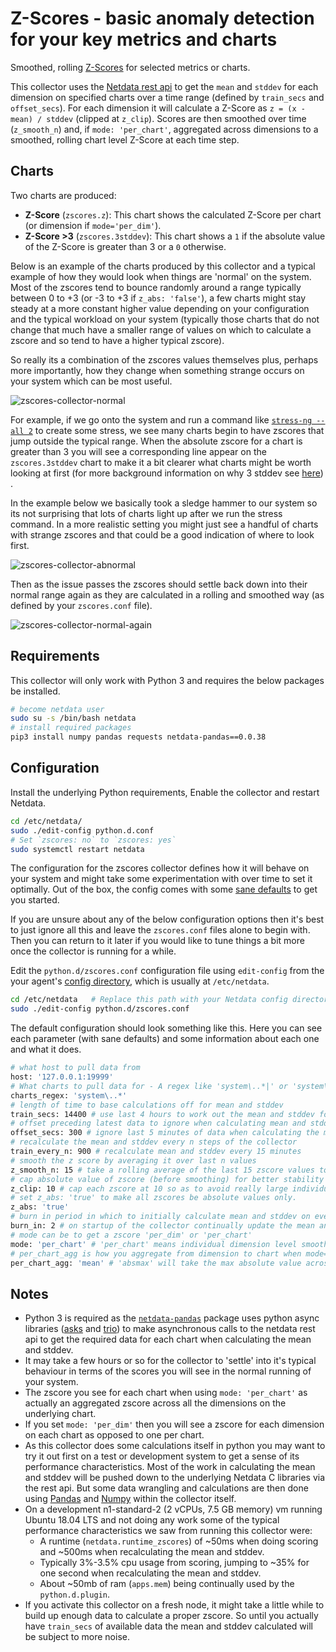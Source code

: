 <!--
title: "zscores"
description: "Use statistical anomaly detection to narrow your focus and shorten root cause analysis."
custom_edit_url: https://github.com/netdata/netdata/edit/master/collectors/python.d.plugin/zscores/README.md
-->

# Z-Scores - basic anomaly detection for your key metrics and charts

Smoothed, rolling [Z-Scores](https://en.wikipedia.org/wiki/Standard_score) for selected metrics or charts.

This collector uses the [Netdata rest api](https://learn.netdata.cloud/docs/agent/web/api) to get the `mean` and `stddev`
for each dimension on specified charts over a time range (defined by `train_secs` and `offset_secs`). For each dimension
it will calculate a Z-Score as `z = (x - mean) / stddev` (clipped at `z_clip`). Scores are then smoothed over
time (`z_smooth_n`) and, if `mode: 'per_chart'`, aggregated across dimensions to a smoothed, rolling chart level Z-Score
at each time step.

## Charts

Two charts are produced:

- **Z-Score** (`zscores.z`): This chart shows the calculated Z-Score per chart (or dimension if `mode='per_dim'`).
- **Z-Score >3** (`zscores.3stddev`): This chart shows a `1` if the absolute value of the Z-Score is greater than 3 or
  a `0` otherwise.

Below is an example of the charts produced by this collector and a typical example of how they would look when things
are 'normal' on the system. Most of the zscores tend to bounce randomly around a range typically between 0 to +3 (or -3
to +3 if `z_abs: 'false'`), a few charts might stay steady at a more constant higher value depending on your
configuration and the typical workload on your system (typically those charts that do not change that much have a
smaller range of values on which to calculate a zscore and so tend to have a higher typical zscore).

So really its a combination of the zscores values themselves plus, perhaps more importantly, how they change when
something strange occurs on your system which can be most useful.

![zscores-collector-normal](https://user-images.githubusercontent.com/2178292/108776300-21d44d00-755a-11eb-92a4-ecb8f7d2f175.png)

For example, if we go onto the system and run a command
like [`stress-ng --all 2`](https://wiki.ubuntu.com/Kernel/Reference/stress-ng) to create some stress, we see many charts
begin to have zscores that jump outside the typical range. When the absolute zscore for a chart is greater than 3 you
will see a corresponding line appear on the `zscores.3stddev` chart to make it a bit clearer what charts might be worth
looking at first (for more background information on why 3 stddev
see [here](https://en.wikipedia.org/wiki/68%E2%80%9395%E2%80%9399.7_rule#:~:text=In%20the%20empirical%20sciences%20the,99.7%25%20probability%20as%20near%20certainty.))
.

In the example below we basically took a sledge hammer to our system so its not surprising that lots of charts light up
after we run the stress command. In a more realistic setting you might just see a handful of charts with strange zscores
and that could be a good indication of where to look first.

![zscores-collector-abnormal](https://user-images.githubusercontent.com/2178292/108776316-28fb5b00-755a-11eb-80de-ec5d38089ecc.png)

Then as the issue passes the zscores should settle back down into their normal range again as they are calculated in a
rolling and smoothed way (as defined by your `zscores.conf` file).

![zscores-collector-normal-again](https://user-images.githubusercontent.com/2178292/108776439-4fb99180-755a-11eb-8bb7-b4df144cb44c.png)

## Requirements

This collector will only work with Python 3 and requires the below packages be installed.

```bash
# become netdata user
sudo su -s /bin/bash netdata
# install required packages
pip3 install numpy pandas requests netdata-pandas==0.0.38
```

## Configuration

Install the underlying Python requirements, Enable the collector and restart Netdata.

```bash
cd /etc/netdata/
sudo ./edit-config python.d.conf
# Set `zscores: no` to `zscores: yes`
sudo systemctl restart netdata
```

The configuration for the zscores collector defines how it will behave on your system and might take some
experimentation with over time to set it optimally. Out of the box, the config comes with
some [sane defaults](https://www.netdata.cloud/blog/redefining-monitoring-netdata/) to get you started.

If you are unsure about any of the below configuration options then it's best to just ignore all this and leave
the `zscores.conf` files alone to begin with. Then you can return to it later if you would like to tune things a bit
more once the collector is running for a while.

Edit the `python.d/zscores.conf` configuration file using `edit-config` from the your
agent's [config directory](https://learn.netdata.cloud/guides/step-by-step/step-04#find-your-netdataconf-file), which is
usually at `/etc/netdata`.

```bash
cd /etc/netdata   # Replace this path with your Netdata config directory, if different
sudo ./edit-config python.d/zscores.conf
```

The default configuration should look something like this. Here you can see each parameter (with sane defaults) and some
information about each one and what it does.

```bash
# what host to pull data from
host: '127.0.0.1:19999'
# What charts to pull data for - A regex like 'system\..*|' or 'system\..*|apps.cpu|apps.mem' etc.
charts_regex: 'system\..*'
# length of time to base calculations off for mean and stddev
train_secs: 14400 # use last 4 hours to work out the mean and stddev for the zscore
# offset preceding latest data to ignore when calculating mean and stddev
offset_secs: 300 # ignore last 5 minutes of data when calculating the mean and stddev
# recalculate the mean and stddev every n steps of the collector
train_every_n: 900 # recalculate mean and stddev every 15 minutes
# smooth the z score by averaging it over last n values
z_smooth_n: 15 # take a rolling average of the last 15 zscore values to reduce sensitivity to temporary 'spikes'
# cap absolute value of zscore (before smoothing) for better stability
z_clip: 10 # cap each zscore at 10 so as to avoid really large individual zscores swamping any rolling average
# set z_abs: 'true' to make all zscores be absolute values only.
z_abs: 'true'
# burn in period in which to initially calculate mean and stddev on every step
burn_in: 2 # on startup of the collector continually update the mean and stddev in case any gaps or initial calculations fail to return
# mode can be to get a zscore 'per_dim' or 'per_chart'
mode: 'per_chart' # 'per_chart' means individual dimension level smoothed zscores will be aggregated to one zscore per chart per time step
# per_chart_agg is how you aggregate from dimension to chart when mode='per_chart'
per_chart_agg: 'mean' # 'absmax' will take the max absolute value across all dimensions but will maintain the sign. 'mean' will just average.
```

## Notes

- Python 3 is required as the [`netdata-pandas`](https://github.com/netdata/netdata-pandas) package uses python async
  libraries ([asks](https://pypi.org/project/asks/) and [trio](https://pypi.org/project/trio/)) to make asynchronous
  calls to the netdata rest api to get the required data for each chart when calculating the mean and stddev.
- It may take a few hours or so for the collector to 'settle' into it's typical behaviour in terms of the scores you
  will see in the normal running of your system.
- The zscore you see for each chart when using `mode: 'per_chart'` as actually an aggregated zscore across all the
  dimensions on the underlying chart.
- If you set `mode: 'per_dim'` then you will see a zscore for each dimension on each chart as opposed to one per chart.
- As this collector does some calculations itself in python you may want to try it out first on a test or development
  system to get a sense of its performance characteristics. Most of the work in calculating the mean and stddev will be
  pushed down to the underlying Netdata C libraries via the rest api. But some data wrangling and calculations are then
  done using [Pandas](https://pandas.pydata.org/) and [Numpy](https://numpy.org/) within the collector itself.
- On a development n1-standard-2 (2 vCPUs, 7.5 GB memory) vm running Ubuntu 18.04 LTS and not doing any work some of the
  typical performance characteristics we saw from running this collector were:
    - A runtime (`netdata.runtime_zscores`) of ~50ms when doing scoring and ~500ms when recalculating the mean and
      stddev.
    - Typically 3%-3.5% cpu usage from scoring, jumping to ~35% for one second when recalculating the mean and stddev.
    - About ~50mb of ram (`apps.mem`) being continually used by the `python.d.plugin`.
- If you activate this collector on a fresh node, it might take a little while to build up enough data to calculate a
  proper zscore. So until you actually have `train_secs` of available data the mean and stddev calculated will be subject
  to more noise.

